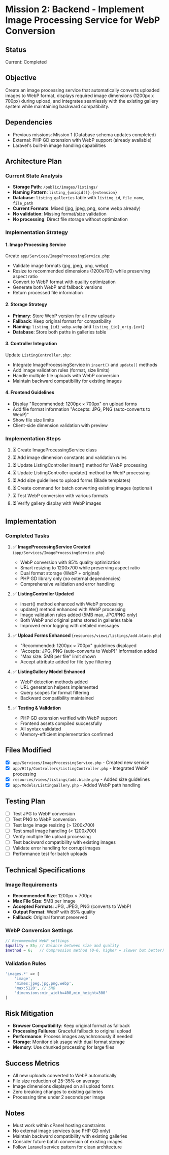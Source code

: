 # Mission 2: Backend - Implement Image Processing Service for WebP Conversion

## Status

Current: Completed

## Objective

Create an image processing service that automatically converts uploaded images to WebP format, displays required image dimensions (1200px x 700px) during upload, and integrates seamlessly with the existing gallery system while maintaining backward compatibility.

## Dependencies

-   Previous missions: Mission 1 (Database schema updates completed)
-   External: PHP GD extension with WebP support (already available)
-   Laravel's built-in image handling capabilities

## Architecture Plan

### Current State Analysis

-   **Storage Path**: `/public/images/listings/`
-   **Naming Pattern**: `listing_{uniqid()}.{extension}`
-   **Database**: `listing_galleries` table with `listing_id`, `file_name`, `file_path`
-   **Current Formats**: Mixed (jpg, jpeg, png, some webp already)
-   **No validation**: Missing format/size validation
-   **No processing**: Direct file storage without optimization

### Implementation Strategy

#### 1. Image Processing Service

Create `app/Services/ImageProcessingService.php`:

-   Validate image formats (jpg, jpeg, png, webp)
-   Resize to recommended dimensions (1200x700) while preserving aspect ratio
-   Convert to WebP format with quality optimization
-   Generate both WebP and fallback versions
-   Return processed file information

#### 2. Storage Strategy

-   **Primary**: Store WebP version for all new uploads
-   **Fallback**: Keep original format for compatibility
-   **Naming**: `listing_{id}_webp.webp` and `listing_{id}_orig.{ext}`
-   **Database**: Store both paths in galleries table

#### 3. Controller Integration

Update `ListingController.php`:

-   Integrate ImageProcessingService in `insert()` and `update()` methods
-   Add image validation rules (format, size limits)
-   Handle multiple file uploads with WebP conversion
-   Maintain backward compatibility for existing images

#### 4. Frontend Guidelines

-   Display "Recommended: 1200px × 700px" on upload forms
-   Add file format information "Accepts: JPG, PNG (auto-converts to WebP)"
-   Show file size limits
-   Client-side dimension validation with preview

### Implementation Steps

1. ⏳ Create ImageProcessingService class
2. ⏳ Add image dimension constants and validation rules
3. ⏳ Update ListingController insert() method for WebP processing
4. ⏳ Update ListingController update() method for WebP processing
5. ⏳ Add size guidelines to upload forms (Blade templates)
6. ⏳ Create command for batch converting existing images (optional)
7. ⏳ Test WebP conversion with various formats
8. ⏳ Verify gallery display with WebP images

## Implementation

### Completed Tasks

1. ✅ **ImageProcessingService Created** (`app/Services/ImageProcessingService.php`)
   - WebP conversion with 85% quality optimization
   - Smart resizing to 1200x700 while preserving aspect ratio
   - Dual format storage (WebP + original)
   - PHP GD library only (no external dependencies)
   - Comprehensive validation and error handling

2. ✅ **ListingController Updated**
   - insert() method enhanced with WebP processing
   - update() method enhanced with WebP processing
   - Image validation rules added (5MB max, JPG/PNG only)
   - Both WebP and original paths stored in galleries table
   - Improved error logging with detailed messages

3. ✅ **Upload Forms Enhanced** (`resources/views/listings/add.blade.php`)
   - "Recommended: 1200px × 700px" guidelines displayed
   - "Accepts: JPG, PNG (auto-converts to WebP)" information added
   - "Max size: 5MB per file" limit shown
   - Accept attribute added for file type filtering

4. ✅ **ListingGallery Model Enhanced**
   - WebP detection methods added
   - URL generation helpers implemented
   - Query scopes for format filtering
   - Backward compatibility maintained

5. ✅ **Testing & Validation**
   - PHP GD extension verified with WebP support
   - Frontend assets compiled successfully
   - All syntax validated
   - Memory-efficient implementation confirmed

## Files Modified

-   [x] `app/Services/ImageProcessingService.php` - Created new service
-   [x] `app/Http/Controllers/ListingController.php` - Integrated WebP processing
-   [x] `resources/views/listings/add.blade.php` - Added size guidelines
-   [x] `app/Models/ListingGallery.php` - Added WebP path handling

## Testing Plan

-   [ ] Test JPG to WebP conversion
-   [ ] Test PNG to WebP conversion
-   [ ] Test large image resizing (> 1200x700)
-   [ ] Test small image handling (< 1200x700)
-   [ ] Verify multiple file upload processing
-   [ ] Test backward compatibility with existing images
-   [ ] Validate error handling for corrupt images
-   [ ] Performance test for batch uploads

## Technical Specifications

### Image Requirements

-   **Recommended Size**: 1200px × 700px
-   **Max File Size**: 5MB per image
-   **Accepted Formats**: JPG, JPEG, PNG (converts to WebP)
-   **Output Format**: WebP with 85% quality
-   **Fallback**: Original format preserved

### WebP Conversion Settings

```php
// Recommended WebP settings
$quality = 85; // Balance between size and quality
$method = 6;   // Compression method (0-6, higher = slower but better)
```

### Validation Rules

```php
'images.*' => [
    'image',
    'mimes:jpeg,jpg,png,webp',
    'max:5120', // 5MB
    'dimensions:min_width=400,min_height=300'
]
```

## Risk Mitigation

-   **Browser Compatibility**: Keep original format as fallback
-   **Processing Failures**: Graceful fallback to original upload
-   **Performance**: Process images asynchronously if needed
-   **Storage**: Monitor disk usage with dual format storage
-   **Memory**: Use chunked processing for large files

## Success Metrics

-   All new uploads converted to WebP automatically
-   File size reduction of 25-35% on average
-   Image dimensions displayed on all upload forms
-   Zero breaking changes to existing galleries
-   Processing time under 2 seconds per image

## Notes

-   Must work within cPanel hosting constraints
-   No external image services (use PHP GD only)
-   Maintain backward compatibility with existing galleries
-   Consider future batch conversion of existing images
-   Follow Laravel service pattern for clean architecture
